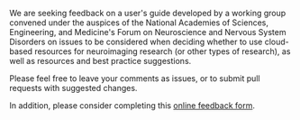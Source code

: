 We are seeking feedback on a user's guide developed by a working group convened under the auspices of the National Academies of Sciences, Engineering, and Medicine's Forum on Neuroscience and Nervous System Disorders on issues to be considered when deciding whether to use cloud-based resources for neuroimaging research (or other types of research), as well as resources and best practice suggestions.

Please feel free to leave your comments as issues, or to submit pull requests with suggested changes.

In addition, please consider completing this [online feedback form](https://docs.google.com/forms/d/e/1FAIpQLScinAtJDAdMqST2hAjMZTD9uPjw-g6eaSzFCaZ71oWes43W6Q/viewform).  